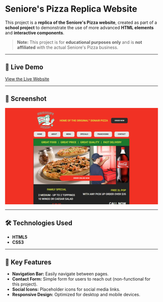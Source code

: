 # Seniore's Pizza Replica Website

This project is a **replica of the Seniore's Pizza website**, created as part of a **school project** to demonstrate the use of more advanced **HTML elements** and **interactive components**.

> **Note:** This project is for **educational purposes only** and is **not affiliated** with the actual Seniore's Pizza business.

---

## 🚀 Live Demo
[View the Live Website](https://jayco01.github.io/pizza-replica-webpage/)

---

## 📸 Screenshot
![Seniore's Pizza Website Screenshot](images/seniores-web-capture.png)

---

## 🛠️ Technologies Used
- **HTML5**
- **CSS3**

---

## 🌟 Key Features
- **Navigation Bar:** Easily navigate between pages.
- **Contact Form:** Simple form for users to reach out (non-functional for this project).
- **Social Icons:** Placeholder icons for social media links.
- **Responsive Design:** Optimized for desktop and mobile devices.